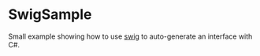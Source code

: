 # SwigSample

Small example showing how to use [swig](http://www.swig.org) to auto-generate an interface with C#.
